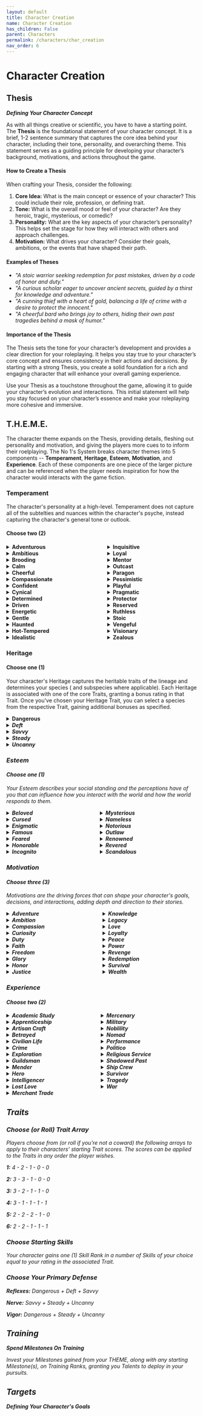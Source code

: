```yaml
---
layout: default
title: Character Creation
name: Character Creation
has_children: False
parent: Characters
permalink: /characters/char_creation
nav_order: 6
---
```


# Character Creation

## Thesis
***Defining Your Character Concept***

As with all things creative or scientific, you have to have a starting point. The **Thesis** is the foundational statement of your character concept. It is a brief, 1-2 sentence summary that captures the core idea behind your character, including their tone, personality, and overarching theme. This statement serves as a guiding principle for developing your character’s background, motivations, and actions throughout the game.

#### How to Create a Thesis

When crafting your Thesis, consider the following:

1. **Core Idea:** What is the main concept or essence of your character? This could include their role, profession, or defining trait.
2. **Tone:** What is the overall mood or feel of your character? Are they heroic, tragic, mysterious, or comedic?
3. **Personality:** What are the key aspects of your character’s personality? This helps set the stage for how they will interact with others and approach challenges.
4. **Motivation:** What drives your character? Consider their goals, ambitions, or the events that have shaped their path.

#### Examples of Theses

- *"A stoic warrior seeking redemption for past mistakes, driven by a code of honor and duty."*
- *"A curious scholar eager to uncover ancient secrets, guided by a thirst for knowledge and adventure."*
- *"A cunning thief with a heart of gold, balancing a life of crime with a desire to protect the innocent."*
- *"A cheerful bard who brings joy to others, hiding their own past tragedies behind a mask of humor."*

#### Importance of the Thesis

The Thesis sets the tone for your character’s development and provides a clear direction for your roleplaying. It helps you stay true to your character’s core concept and ensures consistency in their actions and decisions. By starting with a strong Thesis, you create a solid foundation for a rich and engaging character that will enhance your overall gaming experience.

Use your Thesis as a touchstone throughout the game, allowing it to guide your character’s evolution and interactions. This initial statement will help you stay focused on your character’s essence and make your roleplaying more cohesive and immersive.

## T.H.E.M.E.

The character theme expands on the Thesis, providing details, fleshing out personality and motivation, and giving the players more cues to to inform their roelplaying.  The No 1's System breaks character themes into 5 components -- **Temperament**, **Heritage**, **Esteem**, **Motivation**, and **Experience**.  Each of these components are one piece of the larger picture and can be referenced when the player needs inspiration for how the character would interacts with the game fiction.

### Temperament
The character's personality at a high-level.  Temperament does not capture all of the subtelties and nuances within the character's psyche, instead capturing the character's general tone or outlook.

#### Choose two (2)

<div class='row'>
<div class='column'>

<details>
<summary>
<strong>Adventurous</strong>
</summary>
<p>You crave excitement and new experiences, always seeking out the next adventure. Your adventurous spirit makes you bold and courageous, but it can also lead you into risky situations or make you restless.</p>
</details>

<details>
<summary>
<strong>Ambitious</strong>
</summary>
<p>You have a strong desire to succeed and achieve greatness. Your ambition drives you to constantly strive for improvement and excellence, but it can also lead to ruthless behavior or burnout.</p>
</details>

<details>
<summary>
<strong>Brooding</strong>
</summary>
<p>You are introspective and often lost in thought, with a tendency to focus on the darker aspects of life. Your brooding nature gives you depth and insight, but it can also make you seem moody or pessimistic.</p>
</details>

<details>
<summary>
<strong>Calm</strong>
</summary>
<p>You maintain a serene and composed demeanor, even in the face of adversity. Your calmness helps you think clearly and make rational decisions, earning you the trust and respect of others. However, your detachment can sometimes make you seem aloof or indifferent.</p>
</details>

<details>
<summary>
<strong>Cheerful</strong>
</summary>
<p>You have an optimistic and sunny disposition, always looking for the bright side of any situation. Your cheerfulness lifts the spirits of those around you, but some might find your relentless positivity naive or unrealistic.</p>
</details>

<details>
<summary>
<strong>Compassionate</strong>
</summary>
<p>You are deeply empathetic and caring, always seeking to help and support others. Your compassion makes you a beloved figure, but it can also lead you to neglect your own needs or be taken advantage of by others.</p>
</details>

<details>
<summary>
<strong>Confident</strong>
</summary>
<p>You have a strong belief in your abilities and judgments, always carrying yourself with assurance. Your confidence inspires others and helps you take decisive action, but it can also come off as arrogance.</p>
</details>

<details>
<summary>
<strong>Cynical</strong>
</summary>
<p>You have a skeptical and distrustful view of the world, always questioning others' motives. Your cynicism makes you shrewd and hard to deceive, but it can also make you seem jaded or negative.
Having seen the darker side of life, you no longer believe in the inherent goodness of people or institutions. Your cynicism makes you skeptical of others' motives and cautious in your actions. You rely on your sharp wit and keen perception to navigate through deceit and corruption.</p>
</details>

<details>
<summary>
<strong>Determined</strong>
</summary>
<p>You are resolute and unwavering in your goals, never giving up until you achieve what you set out to do. Your determination is inspiring, but your single-mindedness can sometimes make you inflexible or stubborn.</p>
</details>

<details>
<summary>
<strong>Driven</strong>
</summary>
<p>There is a particular goal or ambition that drives you relentlessly. Whether it's becoming the best at your craft, uncovering a great truth, or achieving power, this drive defines your actions. It gives you purpose and direction, but can also lead to obsession and burnout.</p>
</details>

<details>
<summary>
<strong>Energetic</strong>
</summary>
<p>You are full of life and vitality, always ready to take action and tackle challenges head-on. Your enthusiasm and drive inspire those around you, but your high energy can sometimes come off as impulsive or overwhelming.</p>
</details>

<details>
<summary>
<strong>Gentle</strong>
</summary>
<p>You are kind-hearted and mild-mannered, always treating others with kindness and respect. Your gentle nature makes you a calming presence, but it can also make you seem weak or easily taken advantage of.</p>
</details>

<details>
<summary>
<strong>Haunted</strong>
</summary>
<p>You are haunted by a past mistake that led to the suffering or death of innocents. This ghost from your past drives you to seek redemption, striving to right the wrongs and protect the innocent at all costs, even if it means putting yourself in harm's way.</p>
</details>

<details>
<summary>
<strong>Hot-Tempered</strong>
</summary>
<p>You are quick to anger and have a fiery personality. Your passion and intensity can be motivating and compelling, but your temper can lead to conflicts and rash decisions.</p>
</details>

<details>
<summary>
<strong>Idealistic</strong>
</summary>
<p>You hold an unwavering belief in a set of ideals or a vision for a better world. This idealism drives you to make sacrifices and take risks to bring about positive change, but it can also make you inflexible or disappointed by reality. While some see you as a beacon of hope, others might view you as naive or impractical.</p>
</details>

</div>
<div class='column'>

<details>
<summary>
<strong>Inquisitive</strong>
</summary>
<p>You are naturally curious and always seeking to learn more about the world around you. Your inquisitive nature drives you to explore and discover, but it can also make you nosy or distractible.</p>
</details>

<details>
<summary>
<strong>Loyal</strong>
</summary>
<p>You are fiercely devoted to your friends, family, and causes. Your loyalty makes you a trusted ally and dependable companion, but it can also blind you to others' faults or make you inflexible.</p>
</details>

<details>
<summary>
<strong>Mentor</strong>
</summary>
<p>You have a wealth of knowledge and experience, and you feel a strong duty to pass it on to others. This mentor role shapes your interactions, as you seek to guide and teach those around you. You are patient and wise, but can sometimes come across as overbearing or controlling.</p>
</details>

<details>
<summary>
<strong>Outcast</strong>
</summary>
<p>For reasons beyond your control, you were cast out from your community or family. This experience has made you resilient and self-reliant, but also wary of forming close ties. You constantly seek to prove your worth and find a place where you truly belong.</p>
</details>

<details>
<summary>
<strong>Paragon</strong>
</summary>
<p>You strive to live by a strict code of ethics or morality, seeking to be an exemplar of virtue. This pursuit of perfection influences your every decision and action. While others admire your integrity, they may also find you rigid or uncompromising.</p>
</details>

<details>
<summary>
<strong>Pessimistic</strong>
</summary>
<p>You tend to expect the worst and prepare for negative outcomes. Your pessimism makes you cautious and prepared for adversity, but it can also dampen morale and make you seem defeatist.</p>
</details>

<details>
<summary>
<strong>Playful</strong>
</summary>
<p>You have a lighthearted and mischievous nature, always looking for fun and humor in life. Your playful attitude makes you charming and entertaining, but some might find you frivolous or unreliable.</p>
</details>

<details>
<summary>
<strong>Pragmatic</strong>
</summary>
<p>You have a practical and realistic approach to life, always looking for the most efficient solutions. Your pragmatism makes you reliable and effective, but it can also make you seem cold or unfeeling.</p>
</details>

<details>
<summary>
<strong>Protector</strong>
</summary>
<p>You have a strong instinct to protect those who are weaker or in need. This protective nature often puts you in harm's way, as you are willing to sacrifice your own safety for the well-being of others. You are seen as a guardian and a champion by those you help.</p>
</details>

<details>
<summary>
<strong>Reserved</strong>
</summary>
<p>You are quiet and introspective, preferring to observe and reflect rather than speak out. Your reserved nature makes you a good listener and thoughtful companion, but it can also make you seem distant or unapproachable.</p>
</details>

<details>
<summary>
<strong>Ruthless</strong>
</summary>
<p>You hold fast to one basic rule: get the job done. You've been called cold, calculating, and brutal. Your reputation for ruthless efficiency makes your fellows wary of you. But when failure is not an option, leaders go to you first.</p>
</details>

<details>
<summary>
<strong>Stoic</strong>
</summary>
<p>You possess a steady and unflappable nature, enduring hardships without complaint. Your stoic attitude makes you a reliable figure in crises, but it can also make you seem distant or emotionally unavailable.</p>
</details>

<details>
<summary>
<strong>Vengeful</strong>
</summary>
<p>Someone or something wronged you deeply in the past, and now your life is driven by a desire for vengeance. This burning need for retribution influences your every decision, often leading you down dark and dangerous paths. You will not rest until justice, or your version of it, is served.</p>
</details>

<details>
<summary>
<strong>Visionary</strong>
</summary>
<p>You have a unique and far-reaching vision that sets you apart from others. This vision drives you to pursue goals that others might find impossible or impractical. Your innovative thinking and determination can lead to great achievements, but also to isolation and misunderstanding.</p>
</details>

<details>
<summary>
<strong>Zealous</strong>
</summary>
<p>You are fiercely devoted to a particular cause, religion, or ideology. This zealotry drives your actions and decisions, often leading you to extremes that others might shy away from. Your passion can inspire and rally others, but it can also make you inflexible and intolerant of differing views.</p>
</details>

</div>
</div>

### Heritage

#### Choose one (1)
Your character's Heritage captures the heritable traits of the lineage and determines your species ( and subspecies where applicable).  Each Heritage is associated with one of the core Traits, granting a bonus rating in that Trait.  Once you've chosen your Heritage Trait, you can select a species from the respective Trait, gaining additional bonuses as specified.

<details>
    <summary>
        <strong>Dangerous</strong>
    </summary>
    <p>Gain +1 rating in the <em>Dangerous</em> Trait, then choose a Species.</p>
        <p><em><strong>Species:</strong></em>
        <div style="background-color: #37344f50; margin: 10px; padding: 5px;">
            <strong>Aviar <em>(Birdfolk)</em> &mdash; </strong>
            <p><em>You are known for your keen vision, agility, and aerial prowess. Your people serve as messengers, scouts, and aerial warriors.  Aviar communities are found in high places, such as mountains and tall trees, maintaining a strong connection to the sky and nature.</em></p>
            <p>Gain +1 Skill Rank in Perceive.  You gain the ability to *Fly* keyword.</p>
        </div>
        <div style="background-color: #37344f50; margin: 10px; padding: 5px;">
            <strong>Devilspawn &mdash; </strong>
            <p><em>Generations of persecution have left your people scattered and few.  Most people distrust your infernal heritage. Gnomes and dwarves might greet you with violence.</em></p>
            <p><strong>Choose one (1):</strong> Gain +1 Skill Rank in Bellor, Deceive, Destroy, Inferno, Lead, Mori, or Persuade.</p>
        </div>
        <div style="background-color: #37344f50; margin: 10px; padding: 5px;">
            <strong>Dwarf &mdash; </strong>
            <p><em>You seek the glory and fortune stolen from your forebearers.  Many will assume your motives are only for profit.  Humans will expect you are looking for a fight.</em></p>
            <p><strong>Choose one (1):</strong> Gain +1 Skill Rank in Caft, Endure, History, Insight, Grapple, or Strike.</p>
        </div>
        <div style="background-color: #37344f50; margin: 10px; padding: 5px;">
            <strong>Elf &mdash; </strong>
            <p><em>You travel across lands previously ruled by your race’s once great empire, now shattered by civil war.  You will often be denigrated as slaver and warmonger by other folk.</em></p>
            <br><em>Dangerous Subspecies</em>:
            <ul>
                <li>
                    <strong>Sereg-ar <em>(Blood Elf)</em></strong>
                    <p><em>Blood Elves, or Sereg-ar, commune with ancient spirits, practice forbidden blood rites, and are rumored to revel in savaging of other mortalkin.  They mostly dwell now in arcane fortresses deep in the jungles of Xos.</em></p>
                    <p><strong>Choose one (1):</strong> Gain +1 Skill Rank in Cosmology, Sangui, Shoot, Stealth, Strike, Survival, Tumble, or Plaga.</p>
                </li>
                <li>
                    <strong>Irun-ar <em>(Dune Elf)</em></strong>
                    <p><em>Dune Elves, the Irun-ar, possess an unmatched endurance and adaptability in harsh desert environments and use sand, wind and fire to their advantage.  Those Irun-ar still loyal to elven nobility serve Pharaoh Anok Sabé of Kemreit, who rules over the desert kingdom eternally.</em></p>
                    <p><strong>Choose one (1):</strong> Gain +1 Skill Rank in Endure, Inferno, Martial Arts, Shoot, Strike, Survival, or Resist.</p>
                </li>
                <li>
                    <strong>Ithindi <em>(Grey Elf)</em></strong>
                    <p><em>Grey Elves, the Ithindi, are unparalleled in combat among the elves.  They served as the elven empire’s right hand for generations and revel in the throes of martial conflict.  Disavowing the empire, the Ithindi serve as sellswords across Aerdth and often seek battle against other elves.</p>
                    <p><strong>Choose one (1):</strong> Gain +1 Skill Rank in Exert, Intimidate, Shoot, Stealth, Strike, or Tactics.</em></p>
                </li>
                <li>
                    <strong>Hravani <em>(Wild Elf)</em></strong>
                    <p><em>Hravani, known as Wild Elves, are fierce and unconquerable, attuned with the untamed spirits of the wilderness. They are brutal protectors of the habitats they call home and embrace the primal aspects of life.</em></p>
                    <p><strong>Choose one (1):</strong> Gain +1 Skill Rank in Exert, Intimidate, Shoot, Stealth, Strike, Survival, or Perceive.</p>
                </li>
            </ul>
        </div>
        <div style="background-color: #37344f50; margin: 10px; padding: 5px;">
            <strong>Felinar <em>(Catfolk)</em> &mdash; </strong>
            <p><em>The Felinar are a proud and diverse species of cat-like humanoids, known for their agility, strength, and keen senses. They are divided into various subspecies, each with distinct characteristics and cultural traits.
            <br><em>Dangerous Subspecies</em>:
                <ul>
                    <li>
                        <strong>Leino</strong>
                        <p><em>Lion men and women, known for their wisdom and warrior spirit.</em></p>
                        <p><strong>Choose one (1):</strong> Gain +1 Skill Rank in Endure, Insight, Intimidate, Lead, Strike, or Tactics.</p>
                    </li>
                    <li>
                        <strong>Tigon</strong>
                        <p><em>Tiger warriors and hunters, fierce and savage in battle.</em></p>
                        <p><strong>Choose one (1):</strong> Gain +1 Skill Rank in Exert, Shoot, Stealth, Strike, Tactics, or Tumble.</p>
                    </li>
                </ul>
        </div>
        <div style="background-color: #37344f50; margin: 10px; padding: 5px;">
            <strong>Human &mdash; </strong>
            <p><em>Your people are more versatile and adaptable than any other species.  Other folk look to you to combat the growing chaos, but the strength of the humans is faltering in this late age.
            <p>Gain +1 rating in one other Trait of your choice.</p>
        </div>
        <div style="background-color: #37344f50; margin: 10px; padding: 5px;">
            <strong>Jätti &mdash; </strong>
            <p><em>Towering over most other humanoid races, you possess the immense strength and resilience of your giant ancestors, coupled with the adaptability and ingenuity of your human heritage.
            <p><strong>Choose one (1):</strong> Gain +1 Skill Rank in Composure, Endure, Exert, Focus, Grapple, Strike, or Tellus.</p>
        </div>
        <div style="background-color: #37344f50; margin: 10px; padding: 5px;">
            <strong>Orc &mdash; </strong>
            <p><em>Your kind are fierce and resilient known for their strength, combat prowess, and tribal cultures. You value honor and bravery, often living in close-knit clans that emphasize warrior traditions and survival in harsh environments.
            <p><strong>Choose one (1):</strong> Gain +1 Skill Rank in Destroy, Exert, Grapple, Navigate, Strike, Survival, or Tactics.</p>
        </div>
        <div style="background-color: #37344f50; margin: 10px; padding: 5px;">
            <strong>Quarry-Breed <em>(Half-orc)</em>&mdash; </strong>
            <p><em>Bred by the Elves to be hunted for sport, your people are feared for their brutal nature.  Other species will avoid and not understand you.  Elves will despise you.
            <p>Gain +1 Skill Rank in Exert, Perceive, Strike, or Survival.  When you Strike a target in melee combat, add +1d4 Bonus Hits to the result set.</p>
        </div>
    </p>
</details>

<details>
    <summary>
        <strong>Deft</strong>
    </summary>
    <p>Gain +1 rating in the <em>Deft</em> Trait.</p>
    <p><em><strong>Species:</strong></em>
        <div style="background-color: #37344f50; margin: 10px; padding: 5px;">
            <strong>Dragonkin &mdash; </strong>
            <p><em>Fierce scaled creatures created by the ancient dragon tyrants.  You will be met with suspicion and hostility for your ancestor’s allegiance.</em></p>
            <p><strong>Choose one (1):</strong> Gain +1 Skill Rank in Bellor, Deceive, Destroy, Inferno, Lead, Mori, or Persuade.</p>
        </div>
        <div style="background-color: #37344f50; margin: 10px; padding: 5px;">
            <strong>Dwarf &mdash; </strong>
            <p><em>You seek the glory and fortune stolen from your forebearers.  Many will assume your motives are only for profit.  Humans will expect you are looking for a fight.</em></p>
            <p><strong>Choose one (1):</strong> Gain +1 Skill Rank in Caft, Endure, History, Insight, Grapple, or Strike.</p>
        </div>
        <div style="background-color: #37344f50; margin: 10px; padding: 5px;">
            <strong>Elf &mdash; </strong>
            <p><em>You travel across lands previously ruled by your race’s once great empire, now shattered by civil war.  You will often be denigrated as slaver and warmonger by other folk.</em></p>
            <br><em>Deft Subspecies</em>:
            <ul>
                <li>
                    <strong>Nhul-ar <em>(Dark Elf)</em></strong>
                <p>Dark Elves, the Nhul-ar, dwell in the shadows under the surface world, embracing the enigmatic nature of darkness. Skilled infiltrators and stealthy assassins, they value secrecy and autonomy, often seeking to protect their kind from the world above.
                    <p><strong>Choose one (1):</strong> Gain +1 Skill Rank in Deceive, Legerdemain, Mori, Nox, Shoot, Stealth, Strike, or Perceive.</p>
                </li>
                <li>
                    <strong>Dwin-ar <em>(Frost Elf)</em></strong>
                <p>The Frost Elves, or Dwin-ar, are spies and arcanists, acting historically as assassins and infiltrators for the elven empire.  Not seen in great numbers since before the Corruptor’s war, the Dwin-ari forged their frozen realm of Kor behind the impenetrable Hoarfrost Veil.
                    <p><strong>Choose one (1):</strong> Gain +1 Skill Rank in Deceive, Insight, Mori, Rime, Shoot, Stealth, or Strike.</p>
                </li>
                <li>
                    <strong>Vallinde <em>(High Elf)</em></strong>
                <p>The Vallinde, also known as High Elves, are the noble and regal leaders of elven society. They excel in  harnessing the power of light and celestial energies. With a deep reverence for their ancient heritage, they hold the mantle of leadership and wisdom, guiding the other subraces in times of need.
                    <p><strong>Choose one (1):</strong> Gain +1 Skill Rank in Aether, Composure, Cosmology, History, Insight, Intuit, Lead, Lux, Ordi, Persuade, Shoot, Strike, or Tactics.</p>
                </li>
                <li>
                    <strong>Ranor <em>(Moon Elf)</em></strong>
                <p>Moon Elves, the Ranor, hold mastery over the Nights Form, gaining power from hidden lore and mysteries of the encroaching night.  With an affinity for magic and mysticism, they are skilled enchanters and guardians of ancient moonlit secrets. Their elegant beauty and enchanting aura make them renowned diplomats and scholars.
                    <p><strong>Choose one (1):</strong> Gain +1 Skill Rank in Aether, Bellor, Composure, Cosmology, Craft, Deceive, Insight, Lead, Lux, Research, Shoot, Strike, or Tactics.</p>
                </li>
                <li>
                    <strong>Vey-ar <em>(Sea Elf)</em></strong>
                <p>Sea Elves, the Vey-ar, hare gifted with the ability to breathe underwater and command the tides. They are skilled navigators and explorers of the vast oceans, though most of their number were lost searching for uncharted shores beyond the horizons of Aerdth.
                    <p><strong>Choose one (1):</strong> Gain +1 Skill Rank in Exert, History, Navigate, Operate, Strike, Survival, Tactics, or Torrent.</p>
                </li>
                <li>
                    <strong>Telun-ar <em>(Sky Elf)</em></strong>
                <p>Sky Elves, or Telun-ar, are agile and graceful beings, riding the winds and navigating the skies with ease. Their connection to the air makes them skilled aerial warriors and explorers of the boundless sky.  They are mostly extinct in the modern age, having died in the conquest of Kviol and the quest to extinguish the Flame of Affliction.
                    <p><strong>Choose one (1):</strong> Gain +1 Skill Rank in Bellor, Insight, Operate, Ordi, Perceive, Shoot, Stealth, Strike, Squall, Survival, or Tempest.</p>
                </li>
                <li>
                    <strong>Erynor <em>(Wood Elf)</em></strong>
                <p>Erynor, the Wood Elves, are deeply attuned to the natural world. They live harmoniously within lush woodlands, where their keen senses and agility make them exceptional hunters and guardians of nature. Their bond with the wilderness is strong, and they revere the spirits of the forest.
                    <p><strong>Choose one (1):</strong> Gain +1 Skill Rank in Intimidate, Perceive, Phylla, Shoot, Stealth, Strike, Survival, Tellus, or Tumble.</p>
                </li>
            </ul>
        </div>
        <div style="background-color: #37344f50; margin: 10px; padding: 5px;">
            <strong>Felinar <em>(Catfolk)</em> &mdash; </strong> The Felinar are a proud and diverse species of cat-like humanoids, known for their agility, strength, and keen senses. They are divided into various subspecies, each with distinct characteristics and cultural traits.
            <br><em>Dangerous Subspecies</em>:
                <ul>
                    <li>
                        <strong>Tigon</strong>
                        <p><em>Tiger warriors and hunters, fierce and savage in battle.</em></p>
                        <p><strong>Choose one (1):</strong> Gain +1 Skill Rank in Exert, Shoot, Stealth, Strike, Tactics, or Tumble.</p>
                    </li>
                    <li>
                        <strong>Lynari</strong>
                        <p><em>A mix of puma, panther, jaguar, and leopard traits, agile and stealthy.</em></p>
                        <p><strong>Choose one (1):</strong> Gain +1 Skill Rank in Deceive, Legerdemain, Martial Arts, Perceive, Shoot, Stealth, Strike, Throw, or Tumble.</p>
                    </li>
                </ul>
        </div>
        <div style="background-color: #37344f50; margin: 10px; padding: 5px;">
            <strong>Goblin &mdash; </strong>
            <p><em>Known for you ingenuity and resourcefulness, Goblins excel in tinkering and trade, and often more ilicit activities.</em></p>
            <p><strong>Choose one (1):</strong> Gain +1 Skill Rank in Craft, Deceive, Implements, Legerdemain, Shoot, or Stealth.</p>
        </div>
        <div style="background-color: #37344f50; margin: 10px; padding: 5px;">
            <strong>Gnome &mdash; </strong>
            <p><em>A history of near extinction has nurtured a desire to live life to the fullest.  Your curiosity and daring nature often make other folk wary of your motives.</em></p>
            <p><strong>Choose one (1):</strong> Gain +1 Skill Rank in Analyze, Cosmology, Craft, Implements, Legerdemain, Mentis, Research, or Shoot.</p>
        </div>
        <div style="background-color: #37344f50; margin: 10px; padding: 5px;">
            <strong>Half-elf &mdash; </strong>
            <p><em>You are the offspring of elves and humans, living in the margins of both societies.  You possess a unique blend of traits from both parent races, often inheriting the grace and longevity of elves combined with the resilience and versatility of humans.  Humans will assume you are an elf spy, while elves will think of you as a bastard.</em></p>
            <p><strong>Choose one (1):</strong> Gain +1 Skill Rank in Current Events, Focus, Perceive, Persuade, Shoot, Stealth, Strike, Tactics, or Tumble.</p>
        </div>
        <div style="background-color: #37344f50; margin: 10px; padding: 5px;">
            <strong>Human &mdash; </strong>
            <p><em>Your people are more versatile and adaptable than any other species.  Other folk look to you to combat the growing chaos, but the strength of the humans is faltering in this late age.
            <p>Gain +1 rating in one other Trait of your choice.</p>
        </div>
        <div style="background-color: #37344f50; margin: 10px; padding: 5px;">
            <strong>Halfling &mdash; </strong>
            <p><em>You are stout hearted and jovial.  Most people do not take as seriously as you might deserve, and sometimes that works out in your favor.</em></p>
        </div>
        <div style="background-color: #37344f50; margin: 10px; padding: 5px;">
            <strong>Skiv <em>(Ratfolk)</em> &mdash; </strong>
            <p><em>You are cunning and resourceful, known for your ability to thrive in any environment.  Your kind make excellent spies, thieves, and survivalists.</em></p>
            <p><strong>Choose one (1):</strong> Gain +1 Skill Rank in Deceive, Legerdemain, Luck, Perceive, Plaga, or Stealth.</p>
        </div>
    </p>
</details>

<details>
    <summary>
        <strong>Savvy</strong>
    </summary>
    <p>Gain +1 rating in the <em>Savvy</em> Trait.</p>
    <p><em><strong>Species:</strong></em>
        <div style="background-color: #37344f50; margin: 10px; padding: 5px;">
            <strong>Aviar <em>(Birdfolk)</em> &mdash; </strong>
            <p><em>You are known for your keen vision, agility, and aerial prowess. Your people serve as messengers, scouts, and aerial warriors.  Aviar communities are found in high places, such as mountains and tall trees, maintaining a strong connection to the sky and nature.</em></p>
            <p>Gain +1 Skill Rank in Perceive.  You gain the ability to *Fly*, which allows you to Shift to Move Out of Your Current Zone vertically.</p>
        </div>
        <div style="background-color: #37344f50; margin: 10px; padding: 5px;">
            <strong>Devilspawn &mdash; </strong>
            <p><em>Generations of persecution have left your people scattered and few.  Most people distrust your infernal heritage. Gnomes and dwarves might greet you with violence.</em></p>
            <p><strong>Choose one (1):</strong> Gain +1 Skill Rank in Bellor, Deceive, Destroy, Inferno, Lead, Mori, or Persuade.</p>
        </div>
        <div style="background-color: #37344f50; margin: 10px; padding: 5px;">
            <strong>Dwarf &mdash; </strong>
            <p><em>You seek the glory and fortune stolen from your forebearers.  Many will assume your motives are only for profit.  Humans will expect you are looking for a fight.</em></p>
            <p><strong>Choose one (1):</strong> Gain +1 Skill Rank in Caft, Endure, History, Insight, Grapple, or Strike.</p>
        </div>
        <div style="background-color: #37344f50; margin: 10px; padding: 5px;">
            <strong>Elf &mdash; </strong>
            <p><em>You travel across lands previously ruled by your race’s once great empire, now shattered by civil war.  You will often be denigrated as slaver and warmonger by other folk.</em></p>
            <br><em>Savvy Subspecies</em>:
            <ul>
                <li>
                    <strong>Nhul-ar <em>(Dark Elf)</em></strong>
                <p>Dark Elves, the Nhul-ar, dwell in the shadows under the surface world, embracing the enigmatic nature of darkness. Skilled infiltrators and stealthy assassins, they value secrecy and autonomy, often seeking to protect their kind from the world above.
                    <p><strong>Choose one (1):</strong> Gain +1 Skill Rank in Deceive, Legerdemain, Mori, Nox, Shoot, Stealth, Strike, or Perceive.</p>
                </li>
                <li>
                    <strong>Dwin-ar <em>(Frost Elf)</em></strong>
                <p>The Frost Elves, or Dwin-ar, are spies and arcanists, acting historically as assassins and infiltrators for the elven empire.  Not seen in great numbers since before the Corruptor’s war, the Dwin-ari forged their frozen realm of Kor behind the impenetrable Hoarfrost Veil.
                    <p><strong>Choose one (1):</strong> Gain +1 Skill Rank in Deceive, Insight, Mori, Rime, Shoot, Stealth, or Strike.</p>
                </li>
                <li>
                    <strong>Vallinde <em>(High Elf)</em></strong>
                <p>The Vallinde, also known as High Elves, are the noble and regal leaders of elven society. They excel in mastery of Dawns and Stars, harnessing the power of light and celestial energies. With a deep reverence for their ancient heritage, they hold the mantle of leadership and wisdom, guiding the other subraces in times of need.
                    <p><strong>Choose one (1):</strong> Gain +1 Skill Rank in Aether, Composure, Cosmology, History, Insight, Intuit, Lead, Lux, Ordi, Persuade, Shoot, Strike, or Tactics.</p>
                </li>
                <li>
                    <strong>Ranor <em>(Moon Elf)</em></strong>
                <p>Moon Elves, the Ranor, gain power from hidden lore and mysteries of the encroaching night.  With an affinity for magic and mysticism, they are skilled enchanters and guardians of ancient moonlit secrets. Their elegant beauty and enchanting aura make them renowned diplomats and scholars.
                    <p><strong>Choose one (1):</strong> Gain +1 Skill Rank in Aether, Bellor, Composure, Cosmology, Craft, Deceive, Insight, Lead, Lux, Research, Shoot, Strike, or Tactics.</p>
                </li>
                <li>
                    <strong>Oror <em>(Sun Elf)</em></strong>
                <p>Sun Elves, or Oror, are radiant beings adept at manipulating solar energies and have a profound connection to the light of Aedrth’s suns. Known for their intellectual pursuits and artistic finesse, they are keepers of ancient knowledge and custodians of their rich cultural heritage.
                    <p><strong>Choose one (1):</strong> Gain +1 Skill Rank in Bellor, Cosmology, Deceive, Destroy, Inferno, Lux, Lead, Perceive, or Persuade.</p>
                </li>
                <li>
                    <strong>Ehelnor <em>(Star Elf)</em></strong>
                <p>Star Elves, the Ehelnor, possess an innate connection to the Cosm, using celestial energies to peer into the mysteries of distant stars. With a keen sense of destiny, they often serve as prophets, guiding their people with visions of the future.  They largely reside in the plane of Sideria and are rarely seen within the material plane of Aerdth.
                    <p><strong>Choose one (1):</strong> Gain +1 Skill Rank in Bellor, Deceive, Destroy, Inferno, Lead, Mori, or Persuade.</p>
                </li>
                <li>
                    <strong>Telun-ar <em>(Sky Elf)</em></strong>
                <p>Sky Elves, or Telun-ar, are agile and graceful beings, riding the winds and navigating the skies with ease. Their connection to the air makes them skilled aerial warriors and explorers of the boundless sky.  They are mostly extinct in the modern age, having died in the conquest of Kviol and the quest to extinguish the Flame of Affliction.
                    <p><strong>Choose one (1):</strong> Gain +1 Skill Rank in Bellor, Insight, Operate, Ordi, Perceive, Shoot, Stealth, Strike, Squall, Survival, or Tempest.</p>
                </li>
            </ul>
        </div>
        <div style="background-color: #37344f50; margin: 10px; padding: 5px;">
            <strong>Goblin &mdash; </strong>
            <p><em>Known for you ingenuity and resourcefulness, Goblins excel in tinkering and trade, and often more ilicit activities.</em></p>
            <p><strong>Choose one (1):</strong> Gain +1 Skill Rank in Craft, Deceive, Implements, Legerdemain, Shoot, or Stealth.</p>
        </div>
        <div style="background-color: #37344f50; margin: 10px; padding: 5px;">
            <strong>Gnome &mdash; </strong>
            <p><em>A history of near extinction has nurtured a desire to live life to the fullest.  Your curiosity and daring nature often make other folk wary of your motives.</em></p>
            <p><strong>Choose one (1):</strong> Gain +1 Skill Rank in Analyze, Cosmology, Craft, Implements, Legerdemain, Mentis, Research, or Shoot.</p>
        </div>
        <div style="background-color: #37344f50; margin: 10px; padding: 5px;">
            <strong>Half-elf &mdash; </strong>
            <p><em>You are the offspring of elves and humans, living in the margins of both societies.  You possess a unique blend of traits from both parent races, often inheriting the grace and longevity of elves combined with the resilience and versatility of humans.  Humans will assume you are an elf spy, while elves will think of you as a bastard.</em></p>
            <p><strong>Choose one (1):</strong> Gain +1 Skill Rank in Current Events, Focus, Perceive, Persuade, Shoot, Stealth, Strike, Tactics, or Tumble.</p>
        </div>
        <div style="background-color: #37344f50; margin: 10px; padding: 5px;">
            <strong>Human &mdash; </strong>
            <p><em>Your people are more versatile and adaptable than any other species.  Other folk look to you to combat the growing chaos, but the strength of the humans is faltering in this late age.
            <p>Gain +1 rating in one other Trait of your choice.</p>
        </div>
        <div style="background-color: #37344f50; margin: 10px; padding: 5px;">
            <strong>Serafaed &mdash; </strong>
            <p><em>You are born from the union of Seraf and humans, or through the divine blessings of celestial beings. You carry the ethereal beauty and grace of your celestial ancestry, coupled with the resilience and versatility of your mortal existence.</em></p>
            <p></p>
        </div>
    </p>
</details>

<details>
    <summary>
        <strong>Steady</strong>
    </summary>
    <p>Gain +1 rating in the <em>Steady</em> Trait.</p>
    <p><em><strong>Species:</strong></em>
    <div style="background-color: #37344f50; margin: 10px; padding: 5px;">
        <strong>Dwarf &mdash; </strong>
        <p><em>You seek the glory and fortune stolen from your forebearers.  Many will assume your motives are only for profit.  Humans will expect you are looking for a fight.</em></p>
        <p><strong>Choose one (1):</strong> Gain +1 Skill Rank in Caft, Endure, History, Insight, Grapple, or Strike.</p>
    </div>
    <div style="background-color: #37344f50; margin: 10px; padding: 5px;">
        <strong>Elf &mdash; </strong>
        <p><em>You travel across lands previously ruled by your race’s once great empire, now shattered by civil war.  You will often be denigrated as slaver and warmonger by other folk.</em></p>
        <br><em>Steady Subspecies</em>:
        <ul>
            <li>
                <strong>Vallinde <em>(High Elf)</em></strong>
            <p>The Vallinde, also known as High Elves, are the noble and regal leaders of elven society. They excel in mastery of Dawns and Stars, harnessing the power of light and celestial energies. With a deep reverence for their ancient heritage, they hold the mantle of leadership and wisdom, guiding the other subraces in times of need.
                <p><strong>Choose one (1):</strong> Gain +1 Skill Rank in Aether, Composure, Cosmology, History, Insight, Intuit, Lead, Lux, Ordi, Persuade, Shoot, Strike, or Tactics.</p>
            </li>
            <li>
                <strong>Miurdan <em>(Mountain  Elf)</em></strong>
            <p>Mountain Elves, the Miurdan, have an affinity and influence over stone, soil, and metals. In their solitary mountain realms, they are adept builders and formidable warriors, forging great fortresses and using elemental powers to defend their territories.
                <p><strong>Choose one (1):</strong> Gain +1 Skill Rank in History, Insight, Lead, Ordi, Perceive, Research, Shoot, Strike, Survival, or Tellus.</p>
            </li>
            <li>
                <strong>Vey-ar <em>(Sea Elf)</em></strong>
            <p>Sea Elves, the Vey-ar, hare gifted with the ability to breathe underwater and command the tides. They are skilled navigators and explorers of the vast oceans, though most of their number were lost searching for uncharted shores beyond the horizons of Aerdth.
                <p><strong>Choose one (1):</strong> Gain +1 Skill Rank in Exert, History, Navigate, Operate, Strike, Survival, Tactics, or Torrent.</p>
            </li>
            <li>
                <strong>Telun-ar <em>(Sky Elf)</em></strong>
            <p>Sky Elves, or Telun-ar, are agile and graceful beings, riding the winds and navigating the skies with ease. Their connection to the air makes them skilled aerial warriors and explorers of the boundless sky.  They are mostly extinct in the modern age, having died in the conquest of Kviol and the quest to extinguish the Flame of Affliction.
                <p><strong>Choose one (1):</strong> Gain +1 Skill Rank in Bellor, Insight, Operate, Ordi, Perceive, Shoot, Stealth, Strike, Squall, Survival, or Tempest.</p>
            </li>
            <li>
                <strong>Erynor <em>(Wood Elf)</em></strong>
            <p>Erynor, the Wood Elves, are deeply attuned to the natural world. They live harmoniously within lush woodlands, where their keen senses and agility make them exceptional hunters and guardians of nature. Their bond with the wilderness is strong, and they revere the spirits of the forest.
                <p><strong>Choose one (1):</strong> Gain +1 Skill Rank in Intimidate, Perceive, Phylla, Shoot, Stealth, Strike, Survival, Tellus, or Tumble.</p>
            </li>
        </ul>
    </div>
    <div style="background-color: #37344f50; margin: 10px; padding: 5px;">
        <li><strong>Felinar <em>(Catfolk)</em> &mdash; </strong> The Felinar are a proud and diverse species of cat-like humanoids, known for their agility, strength, and keen senses. They are divided into various subspecies, each with distinct characteristics and cultural traits.
        <br><em>Dangerous Subspecies</em>:
            <ul>
                <li>
                    <strong>Leino</strong>
                    <p><em>Lion men and women, known for their wisdom and warrior spirit.</em</p>
                </li>
            </ul>
    </div>
    <div style="background-color: #37344f50; margin: 10px; padding: 5px;">
        <strong>Human &mdash; </strong>
        <p><em>Your people are more versatile and adaptable than any other species.  Other folk look to you to combat the growing chaos, but the strength of the humans is faltering in this late age.
        <p>Gain +1 rating in one other Trait of your choice.</p>
    </div>
    <div style="background-color: #37344f50; margin: 10px; padding: 5px;">
        <strong>Jätti &mdash; </strong>
        <p><em>Towering over most other humanoid races, you possess the immense strength and resilience of your giant ancestors, coupled with the adaptability and ingenuity of your human heritage.
        <p><strong>Choose one (1):</strong> Gain +1 Skill Rank in Composure, Endure, Exert, Focus, Grapple, Strike, or Tellus.</p>
    </div>
    </p>
</details>

<details>
<summary>
<strong>Uncanny</strong>
</summary>
    <p>Gain +1 rating in the <em>Uncanny</em> Trait.</p>
    <p><em><strong>Species:</strong></em>
    <div style="background-color: #37344f50; margin: 10px; padding: 5px;">
        <strong>Devilspawn &mdash; </strong>
        <p><em>Generations of persecution have left your people scattered and few.  Most people distrust your infernal heritage. Gnomes and dwarves might greet you with violence.</em></p>
        <p><strong>Choose one (1):</strong> Gain +1 Skill Rank in Bellor, Deceive, Destroy, Inferno, Lead, Mori, or Persuade.</p>
    </div>
    <div style="background-color: #37344f50; margin: 10px; padding: 5px;">
        <strong>Elf &mdash; </strong>
        <p><em>You travel across lands previously ruled by your race’s once great empire, now shattered by civil war.  You will often be denigrated as slaver and warmonger by other folk.</em></p>
        <br><em>Uncanny Subspecies</em>:
        <ul>
            <li>
                <strong>Sereg-ar <em>(Blood Elf)</em></strong>
            <p>Blood Elves, or Sereg-ar, commune with ancient spirits, practice forbidden blood rites, and are rumored to revel in savaging of other mortalkin.  They mostly dwell now in arcane fortresses deep in the jungles of Xos.
                <p><strong>Choose one (1):</strong> Gain +1 Skill Rank in Cosmology, Sangui, Shoot, Stealth, Strike, Survival, Tumble, or Plaga.</p>
            </li>
            <li>
                <strong>Nhul-ar <em>(Dark Elf)</em></strong>
            <p>Dark Elves, the Nhul-ar, dwell in the shadows under the surface world, embracing the enigmatic nature of darkness. Skilled infiltrators and stealthy assassins, they value secrecy and autonomy, often seeking to protect their kind from the world above.
                <p><strong>Choose one (1):</strong> Gain +1 Skill Rank in Deceive, Legerdemain, Mori, Nox, Shoot, Stealth, Strike, or Perceive.</p>
            </li>
            <li>
                <strong>Ranor <em>(Moon Elf)</em></strong>
            <p>Moon Elves, the Ranor, hold mastery over the Nights Form, gaining power from hidden lore and mysteries of the encroaching night.  With an affinity for magic and mysticism, they are skilled enchanters and guardians of ancient moonlit secrets. Their elegant beauty and enchanting aura make them renowned diplomats and scholars.
                <p><strong>Choose one (1):</strong> Gain +1 Skill Rank in Aether, Bellor, Composure, Cosmology, Craft, Deceive, Insight, Lead, Lux, Research, Shoot, Strike, or Tactics.</p>
            </li>
            <li>
                <strong>Oror <em>(Sun Elf)</em></strong>
            <p>Sun Elves, or Oror, are radiant beings adept at manipulating solar energies and have a profound connection to the light of Aedrth’s suns. Known for their intellectual pursuits and artistic finesse, they are keepers of ancient knowledge and custodians of their rich cultural heritage.
                <p><strong>Choose one (1):</strong> Gain +1 Skill Rank in Bellor, Cosmology, Deceive, Destroy, Inferno, Lux, Lead, Perceive, or Persuade.</p>
            </li>
            <li>
                <strong>Sieluni  <em>(Soul Elf)</em></strong>
            <p>Soul Elves, or Sieluni, possess a deep connection to the spirits of the Cosm. They are dreamwalkers, able to traverse the realm of dreams and unlock hidden truths. They possess unique abilities to connect with the ethereal realm, often taking prolonged pilgrimages into the ghostly planes communing with the dead.  They serve as spiritual guides and are often healers, providing solace and wisdom to their kin.  Despite this powerful affinity, their connection to the spirit realms leaves them untrusted by most, even their elven kin.
                <p><strong>Choose one (1):</strong> Gain +1 Skill Rank in Compsure, Cosmology, History, Insight, Intuit, Luck, Mori, Nihil, Plaga, Tempor, or Vivus.</p>
            </li>
        </ul>
    </div>
    <div style="background-color: #37344f50; margin: 10px; padding: 5px;">
        <strong>Half-elf &mdash; </strong>
        <p><em>You are the offspring of elves and humans, living in the margins of both societies.  You possess a unique blend of traits from both parent races, often inheriting the grace and longevity of elves combined with the resilience and versatility of humans.  Humans will assume you are an elf spy, while elves will think of you as a bastard.</em></p>
        <p><strong>Choose one (1):</strong> Gain +1 Skill Rank in Current Events, Focus, Perceive, Persuade, Shoot, Stealth, Strike, Tactics, or Tumble.</p>
    </div>
    <div style="background-color: #37344f50; margin: 10px; padding: 5px;">
        <strong>Serafaed &mdash; </strong>
        <p><em>You are born from the union of Seraf and humans, or through the divine blessings of celestial beings. You carry the ethereal beauty and grace of your celestial ancestry, coupled with the resilience and versatility of your mortal existence.</em></p>
        <p></p>
    </div>
    </p>
</details>

### Esteem

#### Choose one (1)
Your Esteem describes your social standing and the perceptions have of you that can influence how you interact with the world and how the world responds to them.

<div class='row'>
<div class='column'>

<details>
<summary>
<strong>Beloved</strong>
</summary>
<p>You are adored by many for your kindness, generosity, and charm. People go out of their way to help and support you, viewing you with affection and loyalty. This beloved status can create a strong network of allies and supporters, but it also means you must maintain a likable persona.</p>
<p>Gain Favors 3 & Renown 1.</p>
</details>

<details>
<summary>
<strong>Cursed</strong>
</summary>
<p>You are believed to be cursed or ill-fated, with a reputation for bringing bad luck or misfortune wherever you go. People are cautious around you, and your presence can cause unease. This reputation can be a significant hindrance, but it might also give you a certain mystique.</p>
<p>Gain +1 Milestone.  Increase the Entropy by +5 at the start of each Waypoint.</p>
</details>

<details>
<summary>
<strong>Enigmatic</strong>
</summary>
<p>You are a mystery to most, with an aura of secrecy and the unknown surrounding you. People are intrigued by your presence and curious about your background. This enigmatic reputation can draw interest and speculation, but it might also lead to misunderstandings.</p>
<p>.</p>
</details>

<details>
<summary>
<strong>Famous</strong>
</summary>
<p>Your deeds and exploits are known far and wide. Whether through heroism, remarkable achievements, or simply being in the right place at the right time, your name is recognized by many. This fame can open doors and attract admirers, but it also brings scrutiny and high expectations.</p>
<p>Gain Enemies 1, Renown 2 & Wealth 3.</p>
</details>

<details>
<summary>
<strong>Feared</strong>
</summary>
<p>Your reputation strikes fear into the hearts of many. Whether through displays of power, brutal efficiency, or merciless actions, you command respect through intimidation. This fear can keep adversaries at bay, but it might also isolate you from potential allies.</p>
<p>Gain Enemies 2, Wealth 2 & Renown 2.</p>
</details>

<details>
<summary>
<strong>Honorable</strong>
</summary>
<p>You are known for your unwavering principles and honorable conduct. People trust and respect you for your integrity and ethical behavior. This honorable reputation can help you build strong alliances and gain respect, but it also means you must consistently uphold your values.</p>
<p>Gain Enemies 1, Wealth 1 & Renown 2.</p>
</details>

<details>
<summary>
<strong>Incognito</strong>
</summary>
<p>You actively maintain a hidden identity, concealing your true nature or past. This secretive approach lets you operate under the radar, gather information unnoticed, and protect yourself from those who might seek you out.</p>
<p>Gain Enemies 1 & Favors 3.</p>
</details>

</div>
<div class='column'>

<details>
<summary>
<strong>Mysterious</strong>
</summary>
<p>You are an enigma, shrouded in mystery and speculation. Few know your true background or intentions, making you an intriguing and unpredictable figure. This mysterious reputation can give you an edge in negotiations and encounters, but it also means others may be cautious around you.</p>
<p>Gain Gear 3 & Wealth 1.</p>
</details>

<details>
<summary>
<strong>Nameless</strong>
</summary>
<p>You are an unknown figure, blending into the crowd without drawing much attention. This anonymity allows you to move freely and act without preconceived notions from others, though it also means your achievements might go unnoticed.</p>
<p>Gain Gear 2 & Wealth 2.</p>
</details>

<details>
<summary>
<strong>Notorious</strong>
</summary>
<p>You are infamous for actions that have drawn significant attention, often for the wrong reasons. Whether due to criminal activities, ruthless behavior, or controversial decisions, your reputation precedes you, making people wary and authorities vigilant.</p>
<p>Gain Enemies 2 & Wealth 2.</p>
</details>

<details>
<summary>
<strong>Outlaw</strong>
</summary>
<p>You are recognized as a rebel or outlaw, living outside the bounds of conventional law and order. This reputation makes you a target for law enforcement but also a hero to those who resist authority. Your status as an outlaw can provide you with a network of fellow rebels and sympathizers.</p>
<p>Gain Enemies 3, Favors 2, & Renown 2.</p>
</details>

<details>
<summary>
<strong>Renowned</strong>
</summary>
<p>You are widely respected and admired for your expertise and accomplishments in a particular field. Your skills and knowledge are sought after, and your reputation precedes you in professional circles. This renown can open professional opportunities, but it also brings high expectations and competition.</p>
<p>Gain Renown 4.</p>
</details>

<details>
<summary>
<strong>Revered</strong>
</summary>
<p>You are held in high regard for your wisdom, kindness, and exemplary conduct. People seek your guidance and respect your opinions. This reverence can help you influence others and gain support, but it also places a burden of maintaining a high moral standard.</p>
<p>Gain Favors 3 & Renown 1.</p>
</details>

<details>
<summary>
<strong>Scandalous</strong>
</summary>
<p>Your name is synonymous with scandal and controversy. Whether through personal indiscretions, public failures, or shocking actions, your reputation has been marred by gossip and scandal. This notoriety can make social interactions challenging, but it can also make you a topic of interest.</p>
<p>Gain Enemies 2 & Wealth 2.</p>
</details>

</div>
</div>

### Motivation
#### Choose three (3)
Motivations are the driving forces that can shape your character's goals, decisions, and interactions, adding depth and direction to their stories.

<div class='row'>
<div class='column'>

<details>
<summary>
<strong>Adventure</strong>
</summary>
<p>The thrill of exploration and discovery is what drives you. This motivation leads you to seek out new experiences, travel to unknown places, and take on daring challenges, but it can also make you reckless or restless.</p>
<p>Gain +1 Milestone.</p>
</details>

<details>
<summary>
<strong>Ambition</strong>
</summary>
<p>You have a strong desire to achieve success and rise to a higher status. This motivation drives you to work hard, take risks, and pursue opportunities for advancement, but it can also make you competitive or ruthless.</p>
<p>Gain +1 Milestone.</p>
</details>

<details>
<summary>
<strong>Compassion</strong>
</summary>
<p>You are deeply motivated by a desire to help others and alleviate suffering. This drive leads you to acts of kindness and generosity, but it can also make you overextend yourself or neglect your own needs.</p>
<p>Gain +1 Milestone.</p>
</details>

<details>
<summary>
<strong>Curiosity</strong>
</summary>
<p>An insatiable curiosity motivates you to uncover secrets and learn the hidden truths of the world. This drive leads you to investigate mysteries and delve into the unknown, but it can also make you nosy or oblivious to dangers.</p>
<p>Gain +1 Milestone.</p>
</details>

<details>
<summary>
<strong>Duty</strong>
</summary>
<p>A strong sense of responsibility and duty motivates you to fulfill your obligations and serve a greater good. This drive makes you reliable and committed, but it can also make you self-sacrificing or burdened by expectations.</p>
<p>Gain +1 Milestone.</p>
</details>

<details>
<summary>
<strong>Faith</strong>
</summary>
<p>Your spiritual beliefs and religious convictions are your guiding force. This motivation drives you to follow your faith's teachings, seek spiritual growth, and fulfill religious duties, but it can also make you dogmatic or intolerant of other beliefs.</p>
<p>Gain +1 Milestone.</p>
</details>

<details>
<summary>
<strong>Freedom</strong>
</summary>
<p>You value personal liberty above all else and are motivated to break free from constraints and help others do the same. This motivation drives you to oppose tyranny and seek independence, but it can also make you rebellious or unwilling to compromise.</p>
<p>Gain +1 Milestone.</p>
</details>

<details>
<summary>
<strong>Glory</strong>
</summary>
<p>You seek recognition and fame for your deeds. This motivation pushes you to achieve great feats and earn a lasting legacy, but it can also make you vain or overly concerned with public opinion.</p>
<p>Gain +1 Milestone.</p>
</details>

<details>
<summary>
<strong>Honor</strong>
</summary>
<p>You are motivated by a personal code of ethics and a desire to uphold your honor. This drives you to act with integrity and courage, but it can also make you rigid or overly concerned with appearances.</p>
<p>Gain +1 Milestone.</p>
</details>

<details>
<summary>
<strong>Justice</strong>
</summary>
<p>You have a strong sense of right and wrong and are motivated to uphold justice and fight against wrongdoing. This motivation pushes you to protect the innocent and punish the guilty, but it can also make you inflexible or judgmental.</p>
<p>Gain +1 Milestone.</p>
</details>

</div>
<div class='column'>

<details>
<summary>
<strong>Knowledge</strong>
</summary>
<p>You are driven by a thirst for understanding and learning. This motivation leads you to seek out new information, explore the unknown, and master new skills, but it can also make you obsessive or detached from practical concerns.</p>
<p>Gain +1 Milestone.</p>
</details>

<details>
<summary>
<strong>Legacy</strong>
</summary>
<p>You are driven by a desire to leave a lasting impact on the world. This motivation pushes you to create, build, or achieve something that will be remembered long after you are gone, but it can also make you obsessive or disconnected from the present.</p>
<p>Gain +1 Milestone.</p>
</details>

<details>
<summary>
<strong>Love</strong>
</summary>
<p>The desire to protect and care for those you love is your primary motivation. This drives you to acts of great compassion and sacrifice, but it can also make you vulnerable or overly protective.</p>
<p>Gain +1 Milestone.</p>
</details>

<details>
<summary>
<strong>Loyalty</strong>
</summary>
<p>You are motivated by a deep sense of loyalty to a person, group, or cause. This motivation makes you a steadfast ally and committed supporter, but it can also make you overly dependent or blind to flaws.</p>
<p>Gain +1 Milestone.</p>
</details>

<details>
<summary>
<strong>Peace</strong>
</summary>
<p>You strive for harmony and the resolution of conflict. This motivation leads you to mediate disputes, seek peaceful solutions, and promote understanding, but it can also make you avoidant of necessary confrontations.</p>
<p>Gain +1 Milestone.</p>
</details>

<details>
<summary>
<strong>Power</strong>
</summary>
<p>You desire influence and control, aiming to rise to a position of authority or dominance. This motivation drives you to pursue leadership roles and assert your will, but it can also make you ruthless or power-hungry.</p>
<p>Gain +1 Milestone.</p>
</details>

<details>
<summary>
<strong>Revenge</strong>
</summary>
<p>You are driven by a desire to avenge a wrong done to you or your loved ones. This motivation gives you a relentless focus and determination to see justice served, but it can also consume you and lead to destructive choices.</p>
<p>Gain +1 Milestone.</p>
</details>

<details>
<summary>
<strong>Redemption</strong>
</summary>
<p>You seek to atone for past mistakes or sins, striving to make amends and find forgiveness. This motivation drives you to do good and seek out opportunities to right your wrongs, but it can also make you overly self-sacrificing or guilt-ridden.</p>
<p>Gain +1 Milestone.</p>
</details>

<details>
<summary>
<strong>Survival</strong>
</summary>
<p>You are motivated by a primal need to survive and protect yourself and your loved ones. This drive makes you resourceful and determined, but it can also make you wary or distrustful.</p>
<p>Gain +1 Milestone.</p>
</details>

<details>
<summary>
<strong>Wealth</strong>
</summary>
<p>The pursuit of riches and material gain is your primary goal. This motivation pushes you to seek out profitable opportunities and take risks for financial gain, but it can also make you greedy or unscrupulous.</p>
<p>Gain +1 Milestone.</p>
</details>

</div>
</div>

### Experience
#### Choose two (2)

<div class='row'>
<div class='column'>

<details>
<summary>
<strong>Academic Study</strong>
</summary>
<p>You spent years immersed in academic pursuits, studying various fields of knowledge and honing your intellect. This experience has made you well-educated and analytical, but it can also make you somewhat detached from the practical realities of life.</p>
<p>Gain +1 Milestone.</p>
</details>

<details>
<summary>
<strong>Apprenticeship</strong>
</summary>
<p>You spent years as an apprentice, learning a trade or craft from a master. This experience has given you a strong foundation in a specific skill and a mentor you can rely on, but it also means you might be expected to take over the business or uphold a legacy.</p>
<p>Gain +1 Milestone and Mentor 1.</p>
</details>

<details>
<summary>
<strong>Artisan Craft</strong>
</summary>
<p>You honed your skills as an artisan, creating beautiful and functional works of art or tools. This experience has given you a deep appreciation for craftsmanship and detail, but it might also mean you have little experience with combat or adventuring.</p>
<p>Gain +1 Milestone and increase your Craft Rank by +1.</p>
</details>

<details>
<summary>
<strong>Betrayed</strong>
</summary>
<p>At some point in your past, someone you trusted betrayed you. This betrayal has made you wary and distrustful of others, always looking for hidden motives and preparing for the worst. You rely on your own strength and cunning to navigate the dangerous world around you.</p>
<p>Gain +1 Milestone and +1 Enemies.</p>
</details>

<details>
<summary>
<strong>Civilian Life</strong>
</summary>
<p>You lived a relatively peaceful and uneventful life as a civilian, focusing on day-to-day activities and relationships. This experience has given you a strong sense of community and practical skills, but it might also make you less prepared for the dangers of adventuring.</p>
<p>Gain +1 Milestone and +2 Gear.</p>
</details>

<details>
<summary>
<strong>Crime</strong>
</summary>
<p>You have a history of engaging in criminal activities, whether as a thief, smuggler, or enforcer. This experience has made you street-smart and adept at underhanded tactics, but it also means you have a past that could catch up with you and enemies who may seek revenge.</p>
<p>Gain +1 Milestone and +2 Wealth.</p>
</details>

<details>
<summary>
<strong>Exploration</strong>
</summary>
<p>You have a background in exploring unknown territories, mapping uncharted lands, and discovering hidden secrets. This experience has given you a sense of adventure and keen survival instincts, but it also means you've faced countless dangers and unknown threats.</p>
<p>Gain +1 Milestone and +2 Wealth.</p>
</details>

<details>
<summary>
<strong>Guildsman</strong>
</summary>
<p>You were a member of a professional guild, learning specialized skills and trade secrets. This experience has provided you with valuable connections and expertise in a particular craft or profession, but it also means you may have obligations or rivalries within the guild.</p>
<p>Gain +1 Milestone and choose one (1):
    <ul>
        <li>Increase your Craft Rank by +1.</li>
        <li>Gain +1 Renown and +2 Wealth.</li>
        <li>Gain +2 Gear and +1 Wealth.</li>
    </ul>
</p>
</details>

<details>
<summary>
<strong>Mender</strong>
</summary>
<p>You trained and worked as a healer, whether through magical means or traditional medicine. This experience has given you extensive knowledge of healing practices and a compassionate outlook, but it can also mean you've seen much suffering and loss.</p>
<p>Gain +1 Milestone and increase your Medicine Rank by +1.</p>
</details>

<details>
<summary>
<strong>Hero</strong>
</summary>
<p>Early in your life, you found yourself facing an overwhelming challenge. You risked your own life to save others and overcome despite the impossible odds. Your bravery and heroism have earned you recognition in some form.</p>
<p>Gain +1 Milestone and +1 Renown.</p>
</details>

<details>
<summary>
<strong>Intelligencer</strong>
</summary>
<p>You worked as a spy, gathering intelligence and engaging in covert operations. This experience has made you skilled in stealth, deception, and analysis, but it also means you have a network of contacts and potential enemies who know your true identity.</p>
<p>Gain +1 Milestone and choose one (1):
    <ul>
        <li>Increase your Stealth Rank by +1.</li>
        <li>Gain +1 Enemies and +2 Favors.</li>
        <li>Gain +1 Secrets.</li>
    </ul>
</p>
</details>

<details>
<summary>
<strong>Lost Love</strong>
</summary>
<p>You once had a deep, meaningful relationship that ended tragically. The loss of your loved one has left a permanent mark on you, driving you to protect those you care about fiercely while also keeping others at a distance to avoid further pain.</p>
</details>

<details>
<summary>
<strong>Merchant Trade</strong>
</summary>
<p>You worked in the bustling world of trade and commerce, dealing with merchants, negotiating deals, and traveling extensively. This experience has made you savvy in business and skilled at navigating diverse cultures, but it can also make you wary of deceit and cutthroat competition.</p>
<p>Gain +1 Milestone and +3 Wealth.</p>
</details>

</div>
<div class='column'>

<details>
<summary>
<strong>Mercenary</strong>
</summary>
<p>You worked as a mercenary, taking on dangerous jobs for pay and living a life of constant risk. This experience has made you tough, adaptable, and skilled in combat, but it also means you have a reputation that can attract trouble and a past filled with violent encounters.</p>
<p>Gain +1 Milestone and choose one (1):
    <ul>
        <li>Increase your Strike or Tactics Rank by +1.</li>
        <li>Gain +2 Gear and +1 Wealth.</li>
        <li>Gain +1 Enemies and +3 Wealth.</li>
        <li>Gain +1 Enemies, +1 Gear, +1 Renown, and +1 Wealth.</li>
    </ul>
</p>
</details>

<details>
<summary>
<strong>Military</strong>
</summary>
<p>You served in a formal military organization, gaining combat experience, discipline, and tactical knowledge. This experience has made you proficient in warfare and strategy, but it also comes with the memories of battles fought and comrades lost.</p>
<p>Gain +1 Milestone and choose one (1):
    <ul>
        <li>Increase your Strike or Tactics Rank by +1.</li>
        <li>Increase your Operate or Shoot Rank by +1.</li>
        <li>Gain +2 Gear and +1 Renown.</li>
        <li>Gain +3 Gear and +1 Wealth.</li>
        <li>Gain +1 Enemies, +2 Gear, and +1 Renown.</li>
    </ul>
</p>
</details>

<details>
<summary>
<strong>Noblility</strong>
</summary>
<p>You spent time in the courts of nobility, learning the intricacies of politics, diplomacy, and courtly manners. This experience has made you skilled in social navigation and intrigue, but it can also mean you have powerful enemies or political rivals.</p>
<p>Gain +1 Milestone and choose one (1):
    <ul>
        <li>Increase your Persuade Rank by +1.</li>
        <li>Gain +3 Wealth.</li>
        <li>Gain +1 Enemies and +2 Renown.</li>
    </ul>
</p>
</details>

<details>
<summary>
<strong>Nomad</strong>
</summary>
<p>You have spent most of your life wandering from place to place, never settling down for long. This nomadic lifestyle has made you adaptable and resourceful, but also rootless and longing for stability. You value freedom and new experiences above all else.</p>
<p>Gain +1 Milestone, +2 Gear, and increase your Survival Rank by +1.</p>
</details>

<details>
<summary>
<strong>Performance</strong>
</summary>
<p>You worked as an entertainer, captivating audiences with your talents in music, theater, or acrobatics. This experience has made you charismatic and adaptable, but it can also mean you have a public persona to maintain and the pressures of constant performance.</p>
<p>Gain +1 Milestone, +1 Wealth, and increase your Craft Rank by +1.</p>
</details>

<details>
<summary>
<strong>Politico</strong>
</summary>
<p>You served as a public official or advisor, navigating the complex and often treacherous world of politics. This experience has honed your skills in diplomacy, persuasion, and strategy. You are adept at reading people, managing alliances, and leveraging power dynamics to achieve your goals.</p>
</details>

<details>
<summary>
<strong>Religious Service</strong>
</summary>
<p>You served in a religious order, dedicating your life to spiritual practices, rituals, and helping others. This experience has given you a deep sense of faith and moral guidance, but it can also mean you've encountered fanaticism or internal conflicts within the order.</p>
</details>

<details>
<summary>
<strong>Shadowed Past</strong>
</summary>
<p>You have a mysterious or criminal past that you keep hidden from most people. This shadowed history has taught you valuable skills and lessons, but it also haunts you, as you fear the day it might catch up with you. You are constantly looking over your shoulder, ready to confront your past if necessary.</p>
</details>

<details>
<summary>
<strong>Ship Crew</strong>
</summary>
<p>You served as a member of a ship's crew, whether on a merchant vessel, pirate ship, or navy. This experience has given you knowledge of seamanship, navigation, and life at sea, but it also means you might have faced shipwrecks, mutinies, or naval battles.</p>
</details>

<details>
<summary>
<strong>Survivor</strong>
</summary>
<p>You survived a catastrophic event that few others did, such as a plague, a massacre, or a natural disaster. This experience has made you resilient and resourceful, but it also means you carry the weight of trauma and loss.</p>
</details>

<details>
<summary>
<strong>Tragedy</strong>
</summary>
<p>You experienced a significant personal tragedy, such as the loss of loved ones, a natural disaster, or a cataclysmic event. This experience has forged your resilience and shaped your motivations, driving you to overcome the pain of your past and protect what little you have left.</p>
</details>

<details>
<summary>
<strong>War</strong>
</summary>
<p>You lived through a major conflict, either as a soldier, civilian, or resistance fighter. This experience has shaped your views on violence and survival, leaving you with scars both physical and psychological, as well as a deep understanding of the horrors of war.</p>
</details>

</div>
</div>

## Traits

### Choose (or Roll) Trait Array

Players choose from (or roll if you're not a coward) the following arrays to apply to their characters' starting Trait scores. The scores can be applied to the Traits in any order the player wishes.

**1:** 4 - 2 - 1 - 0 - 0

**2:** 3 - 3 - 1 - 0 - 0

**3:** 3 - 2 - 1 - 1 - 0

**4:** 3 - 1 - 1 - 1 - 1

**5:** 2 - 2 - 2 - 1 - 0

**6:** 2 - 2 - 1 - 1 - 1

### Choose Starting Skills
Your character gains one (1) Skill Rank in a number of Skills of your choice equal to your rating in the associated Trait.

### Choose Your Primary Defense
**Reflexes:** Dangerous + Deft + Savvy

**Nerve:** Savvy + Steady + Uncanny

**Vigor:** Dangerous + Steady + Uncanny


## Training
***Spend Milestones On Training***

Invest your Milestones gained from your THEME, along with any starting Milestone(s), on Training Ranks, granting you Talents to deploy in your pursuits.

## Targets
***Defining Your Character's Goals***

<style>
    .row {
        display: flex;
    }

    .column {
        flex: 50%;
    }
</style>